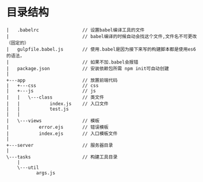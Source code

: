 # 目录结构

    |   .babelrc                // 设置babel编译工具的文件
	|                           // babel编译的时候自动会找这个文件,文件名不可更改（固定的）
	|   gulpfile.babel.js       // 使用.babel是因为接下来写的构建脚本都是使用es6的语法，
	|                           // 如果不加.babel会报错
	|   package.json            // 安装依赖包所需 npm init可自动创建
	|
	+---app                     // 放置前端代码
	|   +---css                 // css
	|   +---js                  // js
	|   |   \---class           // 类文件
	|   |           index.js    // 入口文件
	|   |           test.js
	|   |
	|   \---views               // 模板
	|           error.ejs       // 错误模板
	|           index.ejs       // 入口模板文件
	|
	+---server                  // 服务器目录
	|
	\---tasks                   // 构建工具目录
	    |
	    \---util
	           args.js
